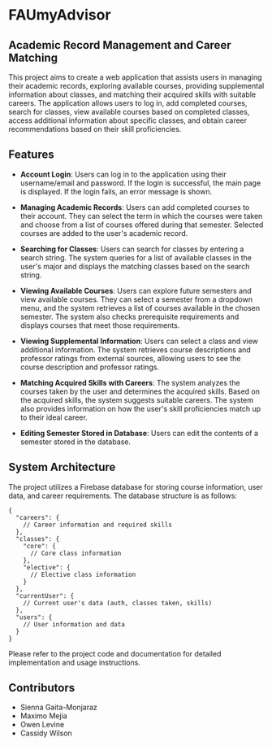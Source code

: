 # FAUmyAdvisor

## Academic Record Management and Career Matching

This project aims to create a web application that assists users in managing their academic records, exploring available courses, providing supplemental information about classes, and matching their acquired skills with suitable careers. The application allows users to log in, add completed courses, search for classes, view available courses based on completed classes, access additional information about specific classes, and obtain career recommendations based on their skill proficiencies.

## Features

- **Account Login**: Users can log in to the application using their username/email and password. If the login is successful, the main page is displayed. If the login fails, an error message is shown.

- **Managing Academic Records**: Users can add completed courses to their account. They can select the term in which the courses were taken and choose from a list of courses offered during that semester. Selected courses are added to the user's academic record.

- **Searching for Classes**: Users can search for classes by entering a search string. The system queries for a list of available classes in the user's major and displays the matching classes based on the search string.

- **Viewing Available Courses**: Users can explore future semesters and view available courses. They can select a semester from a dropdown menu, and the system retrieves a list of courses available in the chosen semester. The system also checks prerequisite requirements and displays courses that meet those requirements.

- **Viewing Supplemental Information**: Users can select a class and view additional information. The system retrieves course descriptions and professor ratings from external sources, allowing users to see the course description and professor ratings.

- **Matching Acquired Skills with Careers**: The system analyzes the courses taken by the user and determines the acquired skills. Based on the acquired skills, the system suggests suitable careers. The system also provides information on how the user's skill proficiencies match up to their ideal career.

- **Editing Semester Stored in Database**: Users can edit the contents of a semester stored in the database.

## System Architecture

The project utilizes a Firebase database  for storing course information, user data, and career requirements. The database structure is as follows:

```
{
  "careers": {
    // Career information and required skills
  },
  "classes": {
    "core": {
      // Core class information
    },
    "elective": {
      // Elective class information
    }
  },
  "currentUser": {
    // Current user's data (auth, classes taken, skills)
  },
  "users": {
    // User information and data
  }
}
```

Please refer to the project code and documentation for detailed implementation and usage instructions.

## Contributors

- Sienna Gaita-Monjaraz
- Maximo Mejia
- Owen Levine
- Cassidy Wilson
